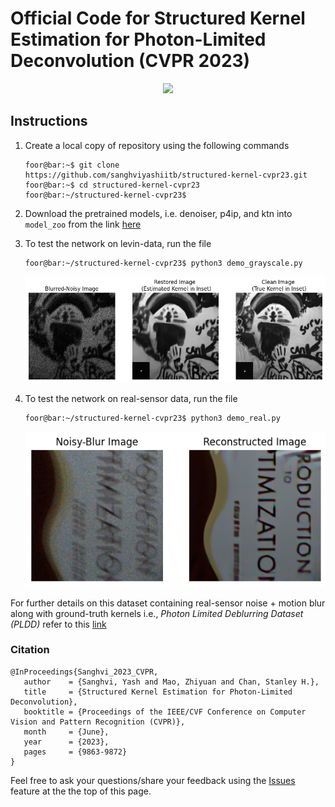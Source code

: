 # Official Code for Structured Kernel Estimation for Photon-Limited Deconvolution  (CVPR 2023)
<p align="center">
<img src="https://user-images.githubusercontent.com/20774419/226128164-0a98b51b-cfbc-42a9-b32d-8db3ccdedf5c.png" width="800"> 
</p>

## Instructions
1. Create a local copy of repository using the following commands
      ```console
      foor@bar:~$ git clone https://github.com/sanghviyashiitb/structured-kernel-cvpr23.git
      foor@bar:~$ cd structured-kernel-cvpr23
      foor@bar:~/structured-kernel-cvpr23$       
      ```
      
2. Download the pretrained models, i.e. denoiser, p4ip, and ktn  into ```model_zoo``` from the link [here](https://drive.google.com/drive/folders/1pzvzZ4Hzt8i6JvuAIaZDjGCjC3i0YX4p?usp=share_link)
      
3. To test the network on levin-data, run the file 
      ```console
      foor@bar:~/structured-kernel-cvpr23$ python3 demo_grayscale.py  
      ```
      <p align="center">
      <img src="results/demo_grayscale_output.png" width="800">
      </p>
4. To test the network on real-sensor data, run the file 
      ```console
      foor@bar:~/structured-kernel-cvpr23$ python3 demo_real.py  
      ```
      <p align="center">
      <img src="results/demo_real_output.png" width="600">
      </p>
      
  For further details on this dataset containing real-sensor noise + motion blur along with ground-truth kernels i.e., _Photon Limited Deblurring Dataset (PLDD)_ refer to this [link]([https://aaaakshat.github.io/pldd/](https://sanghviyashiitb.github.io/nb-deblur-webpage/))   
 ### Citation
 
 ```
@InProceedings{Sanghvi_2023_CVPR,
    author    = {Sanghvi, Yash and Mao, Zhiyuan and Chan, Stanley H.},
    title     = {Structured Kernel Estimation for Photon-Limited Deconvolution},
    booktitle = {Proceedings of the IEEE/CVF Conference on Computer Vision and Pattern Recognition (CVPR)},
    month     = {June},
    year      = {2023},
    pages     = {9863-9872}
}
 ```

Feel free to ask your questions/share your feedback using the [Issues](https://github.com/sanghviyashiitb/structured-kernel-cvpr23/issues) feature at the the top of this page. 
